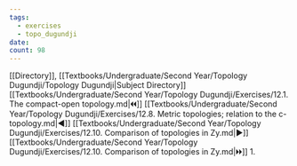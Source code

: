 ```yaml
---
tags:
  - exercises
  - topo_dugundji
date: 
count: 98
---
```

[[Directory]], [[Textbooks/Undergraduate/Second Year/Topology Dugundji/Topology Dugundji|Subject Directory]]
[[Textbooks/Undergraduate/Second Year/Topology Dugundji/Exercises/12.1. The compact-open topology.md|🞀🞀]] [[Textbooks/Undergraduate/Second Year/Topology Dugundji/Exercises/12.8. Metric topologies; relation to the c-topology.md|◀]] [[Textbooks/Undergraduate/Second Year/Topology Dugundji/Exercises/12.10. Comparison of topologies in Zy.md|▶]] [[Textbooks/Undergraduate/Second Year/Topology Dugundji/Exercises/12.10. Comparison of topologies in Zy.md|🞂🞂]]
1. 